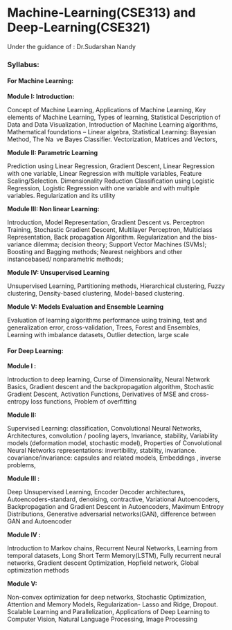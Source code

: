 # Machine-Learning(CSE313) and Deep-Learning(CSE321)

Under the guidance of : Dr.Sudarshan Nandy

### Syllabus: 

#### For Machine Learning:

**Module I: Introduction:**

Concept of Machine Learning, Applications of Machine Learning, Key elements of Machine
Learning, Types of learning, Statistical Description of Data and Data
Visualization, Introduction of Machine Learning algorithms, Mathematical foundations –
Linear algebra, Statistical Learning: Bayesian Method, The Na ve Bayes Classifier.
Vectorization, Matrices and Vectors,

**Module II: Parametric Learning**

Prediction using Linear Regression, Gradient Descent, Linear Regression with one
variable, Linear Regression with multiple variables, Feature Scaling/Selection.
Dimensionality Reduction
Classification using Logistic Regression, Logistic Regression with one variable and with
multiple variables. Regularization and its utility

**Module III: Non linear Learning:**

Introduction, Model Representation, Gradient Descent vs. Perceptron Training, Stochastic
Gradient Descent, Multilayer Perceptron, Multiclass Representation, Back propagation
Algorithm. Regularization and the bias-variance dilemma; decision theory; Support Vector
Machines (SVMs); Boosting and Bagging methods; Nearest neighbors and other instancebased/
nonparametric methods;

**Module IV: Unsupervised Learning**

Unsupervised Learning, Partitioning methods, Hierarchical clustering, Fuzzy clustering,
Density-based clustering, Model-based clustering.

**Module V: Models Evaluation and Ensemble Learning**

Evaluation of learning algorithms performance using training, test and generalization error,
cross-validation, Trees, Forest and Ensembles, Learning with imbalance datasets, Outlier
detection, large scale

#### For Deep Learning:

**Module I :**

Introduction to deep learning, Curse of Dimensionality, Neural Network Basics,
Gradient descent and the backpropagation algorithm, Stochastic Gradient Descent, Activation Functions, 
Derivatives of MSE and cross-entropy loss functions, Problem of overfitting

**Module II:**

Supervised Learning: classification, Convolutional Neural Networks, Architectures, 
convolution / pooling layers, Invariance, stability, Variability models (deformation model, stochastic model), 
Properties of Convolutional Neural Networks representations: invertibility, stability, 
invariance. covariance/invariance: capsules and related models, Embeddings , inverse problems,

**Module III :**

Deep Unsupervised Learning, Encoder Decoder architectures, Autoencoders-standard, denoising,
contractive, Variational Autoencoders, Backpropagation and Gradient Descent in Autoencoders, Maximum Entropy Distributions,
Generative adversarial networks(GAN), difference between GAN and Autoencoder

**Module IV :**

Introduction to Markov chains, Recurrent Neural Networks, Learning from temporal datasets,
Long Short Term Memory(LSTM), Fully recurrent neural networks, Gradient descent Optimization, Hopfield network,
Global optimization methods

**Module V:**

Non-convex optimization for deep networks, Stochastic Optimization, Attention and Memory Models, 
Regularization- Lasso and Ridge, Dropout. Scalable Learning and Parallelization, 
Applications of Deep Learning to Computer Vision, Natural Language Processing, Image Processing
